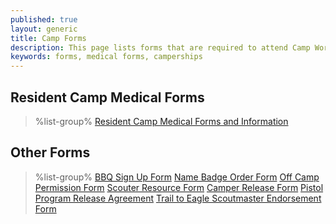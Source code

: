 ```yaml
---
published: true
layout: generic
title: Camp Forms
description: This page lists forms that are required to attend Camp Workcoeman, including the required medical forms.
keywords: forms, medical forms, camperships
---
```


## Resident Camp Medical Forms

> %list-group%
> <a href="{{ site.url }}/summer-camp/forms/medical-form-info/" class="list-group-item">Resident Camp Medical Forms and Information</a>

## Other Forms

> %list-group%
> <a href="{{ site.url }}/pdf/2019/bbq-form.pdf" class="list-group-item">BBQ Sign Up Form</a>
> <a href="{{ site.url }}/pdf/2019/name-badge.pdf" class="list-group-item">Name Badge Order Form</a>
> <a href="{{ site.url }}/pdf/2019/off-camp-permission.pdf" class="list-group-item">Off Camp Permission Form</a>
> <a href="{{ site.url }}/pdf/2019/scouter-resource.pdf" class="list-group-item">Scouter Resource Form</a>
> <a href="{{ site.url }}/pdf/2019/camper-release.pdf" class="list-group-item">Camper Release Form</a>
> <a href="{{ site.url }}/pdf/2017/2017-pistol-pilot-program-release-agreement.pdf" class="list-group-item">Pistol Program Release Agreement</a>
> <a href="{{ site.url }}/pdf/2014/2014_T2E-SMendorsement.pdf" class="list-group-item">Trail to Eagle Scoutmaster Endorsement Form</a>
